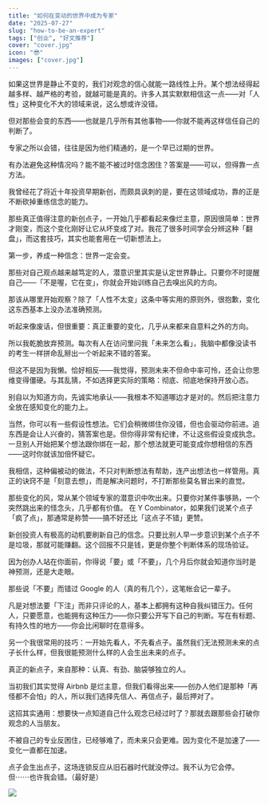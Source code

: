 ```yaml
---
title: "如何在变动的世界中成为专家"
date: "2025-07-27"
slug: "how-to-be-an-expert"
tags: ["创业", "好文推荐"]
cover: "cover.jpg"
icon: "😎"
images: ["cover.jpg"]
---
```

如果这世界是静止不变的，我们对观念的信心就能一路线性上升。某个想法经得起越多样、越严格的考验，就越可能是真的。许多人其实默默相信这一点——对「人性」这种变化不大的领域来说，这么想或许没错。



但对那些会变的东西——也就是几乎所有其他事物——你就不能再这样信任自己的判断了。



专家之所以会错，往往是因为他们精通的，是一个早已过期的世界。



有办法避免这种情况吗？能不能不被过时信念困住？答案是——可以，但得靠一点方法。



我曾经花了将近十年投资早期新创，而颇具讽刺的是，要在这领域成功，靠的正是不断砍掉重练信念的能力。



那些真正值得注意的新创点子，一开始几乎都看起来像烂主意，原因很简单：世界才刚变，而这个变化刚好让它从坏变成了对。我花了很多时间学会分辨这种「翻盘」，而这套技巧，其实也能套用在一切新想法上。



第一步，养成一种信念：世界一定会变。



那些对自己观点越来越笃定的人，潜意识里其实是认定世界静止。只要你不时提醒自己——「不是喔，它在变」，你就会开始训练自己去嗅出风的方向。



那该从哪里开始观察？除了「人性不太变」这条中等实用的原则外，很抱歉，变化这东西基本上没办法准确预测。



听起来像废话，但很重要：真正重要的变化，几乎从来都来自意料之外的方向。



所以我乾脆放弃预测。每次有人在访问里问我「未来怎么看」，我脑中都像没读书的考生一样拼命乱掰出一个听起来不错的答案。



但这不是因为我懒。恰好相反——我觉得，预测未来不但命中率可怜，还会让你思维变得僵硬。与其乱猜，不如选择更实际的策略：彻底、彻底地保持开放心态。



别自以为知道方向，先诚实地承认——我根本不知道哪边才是对的。然后把注意力全放在感知变化的能力上。



当然，你可以有一些假设性想法。它们会稍微绑住你没错，但也会驱动你前进。追东西是会让人兴奋的，猜答案也是。但你得非常有纪律，不让这些假设变成执念。
一旦别人开始把某个想法跟你绑在一起，那个想法就更可能变成你想相信的东西——这时你就该加倍怀疑它。



我相信，这种偏被动的做法，不只对判断想法有帮助，连产出想法也一样管用。真正的诀窍不是「刻意去想」，而是解决问题时，不打断那些莫名冒出来的直觉。



那些变化的风，常从某个领域专家的潜意识中吹出来。只要你对某件事够熟，一个突然跳出来的怪念头，几乎都有价值。
在 Y Combinator，如果我们说某个点子「疯了点」，那通常是称赞——搞不好还比「这点子不错」更赞。



新创投资人有极高的动机要刷新自己的信念。只要比别人早一步意识到某个点子不是垃圾，那就可能赚翻。这个回报不只是钱，更是你整个判断体系的现场验证。



因为创办人站在你面前，你得说「要」或「不要」，几个月后你就会知道你当时是神预测，还是大走眼。



那些说「不要」而错过 Google 的人（真的有几个），这笔帐会记一辈子。



凡是对想法要「下注」而非只评论的人，基本上都拥有这种自我纠错压力。任何人，只要愿意，也能拥有这种压力——你只要公开写下自己的判断。写在有标题、有持久性的地方——你会比闲聊时在意得多。



另一个我很常用的技巧：一开始先看人，不先看点子。虽然我们无法预测未来的点子长什么样，但我很能预测什么样的人会生出未来的点子。



真正的新点子，来自那种：认真、有劲、脑袋够独立的人。



当初我们其实觉得 Airbnb 是烂主意，但我们看得出来——创办人他们是那种「再怪都不会怕」的人，所以我们选择先信人、再信点子，最后押对了。



这招其实通用：想要快一点知道自己什么观念已经过时了？那就去跟那些会打破你观念的人当朋友。



不被自己的专业反困住，已经够难了，而未来只会更难。因为变化不是加速了——变化一直都在加速。



点子会生出点子，这场连锁反应从旧石器时代就没停过。我不认为它会停。
但⋯⋯也许我会错。（最好是）




![](https://prod-files-secure.s3.us-west-2.amazonaws.com/112d0858-5090-4d34-a606-b75eb8d65fd2/46476355-9cf3-4e99-9b7a-3531bc426380/1000202064.png?X-Amz-Algorithm=AWS4-HMAC-SHA256&X-Amz-Content-Sha256=UNSIGNED-PAYLOAD&X-Amz-Credential=ASIAZI2LB466XLIHGSNF%2F20250831%2Fus-west-2%2Fs3%2Faws4_request&X-Amz-Date=20250831T152914Z&X-Amz-Expires=3600&X-Amz-Security-Token=IQoJb3JpZ2luX2VjEJL%2F%2F%2F%2F%2F%2F%2F%2F%2F%2FwEaCXVzLXdlc3QtMiJIMEYCIQCro99tEUqE0aQzB1VtBXhTXH%2FUDS2WmBHMteKzi2xPfgIhAJ5noMcw%2FfNUYzqmvEJ01JYzq07JfPUEt1eGAkbW7%2FXvKogECOv%2F%2F%2F%2F%2F%2F%2F%2F%2F%2FwEQABoMNjM3NDIzMTgzODA1Igy65Fq0JMWLUVtXvFQq3AOQX6ikPCoRFZ%2BJK9RjEY4gVsMeiulKa71O7WnwuN8F%2FU7TZ60YZQ%2FKvQ90X1X0g9wafyVvKN4xBGCZi%2BcPdFnswnS2djYlM5lNPu3aoRWZCkbbKpfduBINvl8ES0UmYq5QMg1mHRK5NoEbWmxPybxHLnuBzNVzQHpnw6UqzMePRBbJz%2FPB49SlG9Ab3l9mXDto68f1gITS0oC97CJneeRliQvqOQrdnZnVYF6u3A2nbZhCghQbaw9mZ3MxESgrDHjXtFXbOxoRU1rxu5HZeYhJ%2FjjyQca90CfC4ows%2BCD9kMc%2Fj12cwjiFkUjfUa%2F6cdQZPT2XeikNqB8Zr7QeggJY%2BtCWggQyu6OHpqVQfTmXO0IFBuhZXCzpu1%2FwkXHYwcTZ7wruclKW2e1bUKdym25nGdISC0fjeBtfSSXtDM8bKTuNIbBwZHFOHwSnZGu0e6titVY7WKH5A56YOdiE5pLi1zNvR7qpEoV2rRMAJuXjtJuCEFpe2J6bjqvssEEgppSWL2TIbcnU6RvKxx5iEjdzMe6F8zYdZzpjjzj397aG6V6h8JInztvdrp9kgJr3fHXXNLlT%2Bym9unXinYoHc3lq4HUbClYx9GiG9mdSyZJmqhmulhkcHQl63NmVszCCstDFBjqkASvkDo7mFt%2FNj1O41dojeZZIOY6Uq9MqyRbqmp1%2BF5lfZTcfpiM4faiWNgH4C0Rn%2B15xxdPIGGzFalGQfEKVCFA5rX5uqu3gNXeCXHmG%2F9TIrmCFyymhUjrgPBrt7Olef1pq02HiYYQiLoa8EH1gOaw5PugwmsTGIz5RFhRxGSGZhkCG9d3kG%2F3mi49ZZN6M0jJrxDYlLzeMncjJJ%2FtUa2v26gJG&X-Amz-Signature=281d473da0f94426f151e83349e4a022e36259e03e8673847591649867819ae0&X-Amz-SignedHeaders=host&x-amz-checksum-mode=ENABLED&x-id=GetObject)

